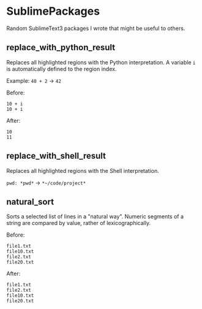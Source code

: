 # SublimePackages

Random SublimeText3 packages I wrote that might be useful to others.

## replace_with_python_result

Replaces all highlighted regions with the Python interpretation.
A variable `i` is automatically defined to the region index.

Example:
  `40 + 2` -> `42`

  Before:
 
    10 + i
    10 + i
  After:
  
    10
    11

## replace_with_shell_result

Replaces all highlighted regions with the Shell interpretation.

  `pwd: *pwd*` -> `*~/code/project*`

## natural_sort

Sorts a selected list of lines in a "natural way". Numeric segments of a string are compared by value, rather of lexicographically.

  Before:

    file1.txt
    file10.txt
    file2.txt
    file20.txt
  After:
  
    file1.txt
    file2.txt
    file10.txt
    file20.txt
